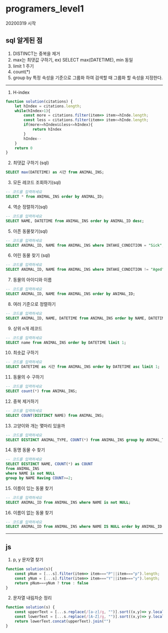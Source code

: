 # programers_level1 

20200319 시작

## sql 알게된 점

1. DISTINCT는 중복을 제거
2. max는 최댓값 구하기, ex) SELECT max(DATETIME), min 동일
3. limit 1 주기
4. count(*)
5. group by 특정 속성을 기준으로 그룹화 하여 검색할 때 그룹화 할 속성을 지정한다.




---

1. H-index


```js
function solution(citations) {
    let hIndex = citations.length;
    while(hIndex>1){
        const more = citations.filter(item=> item>=hInde.length;
        const less = citations.filter(item=> item<=hInde.length;
        if(more>=hIndex&&less<=hIndex){
            return hIndex
        }
        hIndex--
    }
    return 0
}
```

2. 최댓값 구하기 (sql)

```sql
SELECT max(DATETIME) as 시간 from ANIMAL_INS;
```

3. 모든 레코드 조회하기(sql)

```sql
-- 코드를 입력하세요
SELECT * from ANIMAL_INS order by ANIMAL_ID;
```

4. 역순 정렬하기(sql)

```sql
-- 코드를 입력하세요
SELECT NAME, DATETIME from ANIMAL_INS order by ANIMAL_ID desc;
```

5. 아픈 동물찾기(sql)

```sql
-- 코드를 입력하세요
SELECT ANIMAL_ID, NAME from ANIMAL_INS where INTAKE_CONDITION = "Sick";
```

6. 어린 동물 찾기 (sql)

```sql
-- 코드를 입력하세요
SELECT ANIMAL_ID, NAME from ANIMAL_INS where INTAKE_CONDITION != "Aged" order by ANIMAL_ID;
```

7. 동물의 아이디와 이름

```sql
-- 코드를 입력하세요
SELECT ANIMAL_ID, NAME from ANIMAL_INS order by ANIMAL_ID;
```

8. 여러 기준으로 정렬하기

```sql
-- 코드를 입력하세요
SELECT ANIMAL_ID, NAME, DATETIME from ANIMAL_INS order by NAME, DATETIME desc;
```

9. 상위 n개 레코드

```sql
-- 코드를 입력하세요
SELECT name from ANIMAL_INS order by DATETIME limit 1;
```

10. 최솟값 구하기

```sql
-- 코드를 입력하세요
SELECT DATETIME as 시간 from ANIMAL_INS order by DATETIME asc limit 1;
```

11. 동물의 수 구하기

```sql
-- 코드를 입력하세요
SELECT count(*) from ANIMAL_INS;
```

12. 중복 제거하기

```sql
-- 코드를 입력하세요
SELECT COUNT(DISTINCT NAME) from ANIMAL_INS;
```

13. 고양이와 개는 몇마리 있을까

```sql
-- 코드를 입력하세요
SELECT DISTINCT ANIMAL_TYPE, COUNT(*) from ANIMAL_INS group by ANIMAL_TYPE;
```

14. 동명 동물 수 찾기

```sql
-- 코드를 입력하세요
SELECT DISTINCT NAME, COUNT(*) as COUNT
from ANIMAL_INS
where NAME is not NULL
group by NAME Having COUNT>=2;
```

15. 이름이 있는 동물 찾기

```sql
-- 코드를 입력하세요
SELECT ANIMAL_ID from ANIMAL_INS where NAME is not NULL;
```

16. 이름이 없는 동물 찾기

```sql
-- 코드를 입력하세요
SELECT ANIMAL_ID from ANIMAL_INS where NAME IS NULL order by ANIMAL_ID asc;
```

---

## js

1. p, y 문자열 찾기

```js
function solution(s){
    const pNum = [...s].filter(item=> item==="P"||item==="p").length;
    const yNum = [...s].filter(item=> item==="Y"||item==="y").length;
    return pNum===yNum ? true : false
}
```

2. 문자열 내림차순 정리

```js
function solution(s) {
    const upperText = [...s.replace(/[a-z]/g, "")].sort((x,y)=> y.localeCompare(x))
    const lowerText = [...s.replace(/[A-Z]/g, "")].sort((x,y)=> y.localeCompare(x))
    return lowerText.concat(upperText).join("")
}
```